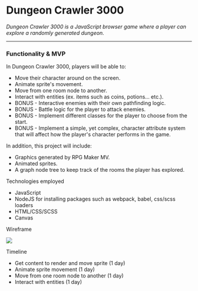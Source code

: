# **Dungeon Crawler 3000**

*Dungeon Crawler 3000 is a JavaScript browser game where a player can explore a randomly generated dungeon.*

---

### Functionality & MVP

In Dungeon Crawler 3000, players will be able to:

- Move their character around on the screen.
- Animate sprite's movement.
- Move from one room node to another.
- Interact with entities (ex. items such as coins, potions... etc.).
- BONUS - Interactive enemies with their own pathfinding logic.
- BONUS - Battle logic for the player to attack enemies.
- BONUS - Implement different classes for the player to choose from the start.
- BONUS - Implement a simple, yet complex, character attribute system that will affect how the player's character performs in the game.

In addition, this project will include:

- Graphics generated by RPG Maker MV.
- Animated sprites.
- A graph node tree to keep track of the rooms the player has explored.

Technologies employed

- JavaScript
- NodeJS for installing packages such as webpack, babel, css/scss loaders
- HTML/CSS/SCSS
- Canvas

Wireframe

<img src="https://user-images.githubusercontent.com/71852664/120353142-76146900-c2cf-11eb-9197-06c645838c33.png" />

Timeline

- Get content to render and move sprite (1 day)
- Animate sprite movement (1 day)
- Move from one room node to another (1 day)
- Interact with entities (1 day)
